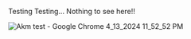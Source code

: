 Testing Testing... Nothing to see here!! 

![Akm test - Google Chrome 4_13_2024 11_52_52 PM](https://github.com/akmweb/akm.test/assets/150655160/3e2022dd-8822-4dab-8af8-ca553ff067d3)
